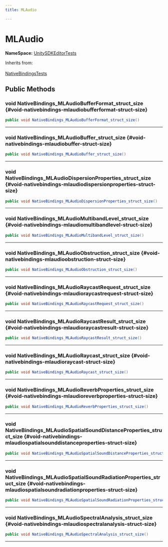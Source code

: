```yaml
---
title: MLAudio

---
```


# MLAudio



**NameSpace:** 
[UnitySDKEditorTests](/versioned_docs/version-14-Jun-2023/unity-api/api/UnitySDKEditorTests/UnitySDKEditorTests.md) 





Inherits from: <br></br>[NativeBindingsTests](/versioned_docs/version-14-Jun-2023/unity-api/api/UnitySDKEditorTests/UnitySDKEditorTests.NativeBindingsTests.md)




## Public Methods

### void NativeBindings_MLAudioBufferFormat_struct_size {#void-nativebindings-mlaudiobufferformat-struct-size}

```csharp
public void NativeBindings_MLAudioBufferFormat_struct_size()
```






-----------

### void NativeBindings_MLAudioBuffer_struct_size {#void-nativebindings-mlaudiobuffer-struct-size}

```csharp
public void NativeBindings_MLAudioBuffer_struct_size()
```






-----------

### void NativeBindings_MLAudioDispersionProperties_struct_size {#void-nativebindings-mlaudiodispersionproperties-struct-size}

```csharp
public void NativeBindings_MLAudioDispersionProperties_struct_size()
```






-----------

### void NativeBindings_MLAudioMultibandLevel_struct_size {#void-nativebindings-mlaudiomultibandlevel-struct-size}

```csharp
public void NativeBindings_MLAudioMultibandLevel_struct_size()
```






-----------

### void NativeBindings_MLAudioObstruction_struct_size {#void-nativebindings-mlaudioobstruction-struct-size}

```csharp
public void NativeBindings_MLAudioObstruction_struct_size()
```






-----------

### void NativeBindings_MLAudioRaycastRequest_struct_size {#void-nativebindings-mlaudioraycastrequest-struct-size}

```csharp
public void NativeBindings_MLAudioRaycastRequest_struct_size()
```






-----------

### void NativeBindings_MLAudioRaycastResult_struct_size {#void-nativebindings-mlaudioraycastresult-struct-size}

```csharp
public void NativeBindings_MLAudioRaycastResult_struct_size()
```






-----------

### void NativeBindings_MLAudioRaycast_struct_size {#void-nativebindings-mlaudioraycast-struct-size}

```csharp
public void NativeBindings_MLAudioRaycast_struct_size()
```






-----------

### void NativeBindings_MLAudioReverbProperties_struct_size {#void-nativebindings-mlaudioreverbproperties-struct-size}

```csharp
public void NativeBindings_MLAudioReverbProperties_struct_size()
```






-----------

### void NativeBindings_MLAudioSpatialSoundDistanceProperties_struct_size {#void-nativebindings-mlaudiospatialsounddistanceproperties-struct-size}

```csharp
public void NativeBindings_MLAudioSpatialSoundDistanceProperties_struct_size()
```






-----------

### void NativeBindings_MLAudioSpatialSoundRadiationProperties_struct_size {#void-nativebindings-mlaudiospatialsoundradiationproperties-struct-size}

```csharp
public void NativeBindings_MLAudioSpatialSoundRadiationProperties_struct_size()
```






-----------

### void NativeBindings_MLAudioSpectralAnalysis_struct_size {#void-nativebindings-mlaudiospectralanalysis-struct-size}

```csharp
public void NativeBindings_MLAudioSpectralAnalysis_struct_size()
```






-----------

